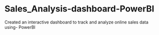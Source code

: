 # Sales_Analysis-dashboard-PowerBI
Created an interactive dashboard to track and analyze online sales data using- PowerBI
